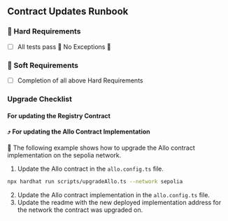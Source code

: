 ## Contract Updates Runbook

### 💎 Hard Requirements

- [ ] All tests pass 🚨 No Exceptions 🚨

### 🍦 Soft Requirements

- [ ] Completion of all above Hard Requirements

### Upgrade Checklist

<!-- TODO: run through with team how we would update the contracts (an example) -->

#### For updating the Registry Contract

<!-- TODO: -->

#### ⤴️ For updating the Allo Contract Implementation

📝 The following example shows how to upgrade the Allo contract implementation on the sepolia network.

1. Update the Allo contract in the `allo.config.ts` file.

```bash
npx hardhat run scripts/upgradeAllo.ts --network sepolia
```

2. Update the Allo contract implementation in the `allo.config.ts` file.
3. Update the readme with the new deployed implementation address for the network the contract was upgraded on.
